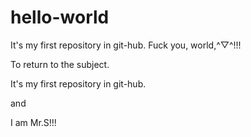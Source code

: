 # hello-world
It's my first repository in git-hub. Fuck you, world,^▽^!!!


To return to the subject.

It's my first repository in git-hub.

and

I am Mr.S!!!

